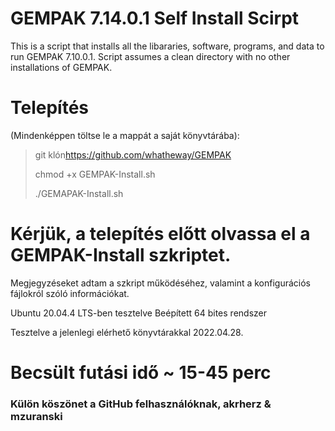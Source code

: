 # GEMPAK 7.14.0.1 Self Install Scirpt

This is a script that installs all the libararies, software, programs, and data to run GEMPAK 7.10.0.1.  Script assumes a clean directory with no other installations of GEMPAK.

# Telepítés

(Mindenképpen töltse le a mappát a saját könyvtárába):

> git klón<https://github.com/whatheway/GEMPAK>
>
> chmod +x GEMPAK-Install.sh
>
> ./GEMAPAK-Install.sh

# Kérjük, a telepítés előtt olvassa el a GEMPAK-Install szkriptet.

Megjegyzéseket adtam a szkript működéséhez, valamint a konfigurációs fájlokról szóló információkat.

Ubuntu 20.04.4 LTS-ben tesztelve
Beépített 64 bites rendszer

Tesztelve a jelenlegi elérhető könyvtárakkal 2022.04.28.

# Becsült futási idő ~ 15-45 perc

### Külön köszönet a GitHub felhasználóknak, akrherz & mzuranski
